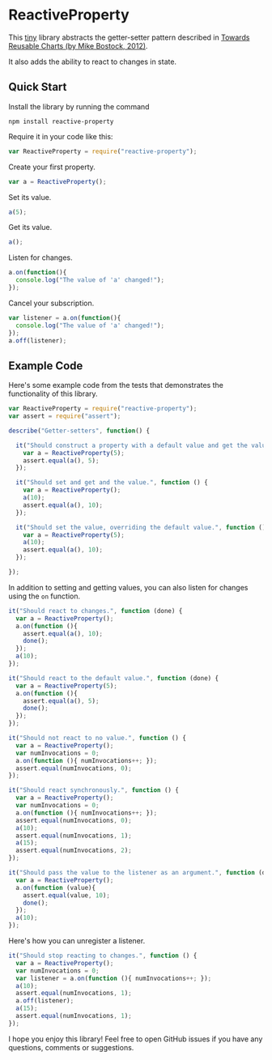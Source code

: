 # ReactiveProperty

This [tiny](https://github.com/curran/reactiveProperty/blob/master/index.js) library abstracts the getter-setter pattern described in [Towards Reusable Charts (by Mike Bostock, 2012)](https://bost.ocks.org/mike/chart/).

It also adds the ability to react to changes in state.

## Quick Start

Install the library by running the command

`npm install reactive-property`

Require it in your code like this:

```javascript
var ReactiveProperty = require("reactive-property");
```

Create your first property.

```javascript
var a = ReactiveProperty();
```

Set its value.

```javascript
a(5);
```

Get its value.

```javascript
a();
```

Listen for changes.

```javascript
a.on(function(){
  console.log("The value of 'a' changed!");
});
```

Cancel your subscription.

```javascript
var listener = a.on(function(){
  console.log("The value of 'a' changed!");
});
a.off(listener);
```

## Example Code

Here's some example code from the tests that demonstrates the functionality of this library.

```javascript
var ReactiveProperty = require("reactive-property");
var assert = require("assert");

describe("Getter-setters", function() {

  it("Should construct a property with a default value and get the value.", function () {
    var a = ReactiveProperty(5);
    assert.equal(a(), 5);
  });

  it("Should set and get and the value.", function () {
    var a = ReactiveProperty();
    a(10);
    assert.equal(a(), 10);
  });

  it("Should set the value, overriding the default value.", function () {
    var a = ReactiveProperty(5);
    a(10);
    assert.equal(a(), 10);
  });

});
```

In addition to setting and getting values, you can also listen for changes using the `on` function. 

```javascript
it("Should react to changes.", function (done) {
  var a = ReactiveProperty();
  a.on(function (){
    assert.equal(a(), 10);
    done();
  }); 
  a(10);
});

it("Should react to the default value.", function (done) {
  var a = ReactiveProperty(5);
  a.on(function (){
    assert.equal(a(), 5);
    done();
  }); 
});

it("Should not react to no value.", function () {
  var a = ReactiveProperty();
  var numInvocations = 0;
  a.on(function (){ numInvocations++; }); 
  assert.equal(numInvocations, 0);
});

it("Should react synchronously.", function () {
  var a = ReactiveProperty();
  var numInvocations = 0;
  a.on(function (){ numInvocations++; }); 
  assert.equal(numInvocations, 0);
  a(10);
  assert.equal(numInvocations, 1);
  a(15);
  assert.equal(numInvocations, 2);
});

it("Should pass the value to the listener as an argument.", function (done) {
  var a = ReactiveProperty();
  a.on(function (value){
    assert.equal(value, 10);
    done();
  }); 
  a(10);
});
```

Here's how you can unregister a listener.

```javascript
it("Should stop reacting to changes.", function () {
  var a = ReactiveProperty();
  var numInvocations = 0;
  var listener = a.on(function (){ numInvocations++; }); 
  a(10);
  assert.equal(numInvocations, 1);
  a.off(listener);
  a(15);
  assert.equal(numInvocations, 1);
});
```

I hope you enjoy this library! Feel free to open GitHub issues if you have any questions, comments or suggestions.
